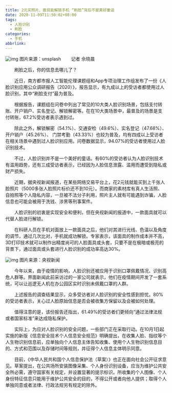 ```yaml
---
title: 2元买照片、面具能解锁手机 “刷脸”背后不是美好童话
date: 2020-11-09T11:50:02+08:00
tags:
  - 人脸识别
  - 刷脸
categories:
  - 手机
abbrlink:
---
```


![img](https://cdn.jsdelivr.net/gh/yakeing/Documentation@main/Hexo/images/b2d5-kcaeqzx4574172.jpg)
图片来源：unsplash
　　记者
佘晓晨

　　刷脸之后，你的信息去哪儿了？

　　近日，南方都市报人工智能伦理课题组和App专项治理工作组发布了一份《人脸识别应用公众调研报告（2020）》，报告显示，有九成以上的受访者都使用过人脸识别，其中“刷脸支付”最为普及。

　　根据报告，课题组在问卷中列出了常见的10大类人脸识别场景，包括支付转账、开户销户、实名登记、解锁解密等。在在10大类场景中，最普及的场景是支付转账，67.2%受访者表示遇到过。

　　除此之外，解锁解密（54.1%）、交通安检（49.6%）、实名登记（47.68%）、开户销户（45.26%）、 门禁考勤（43.33%）也较为普及，均有四成以上受访者在相关场景中遇到过人脸识别应用。问卷数据显示，94.07%的受访者使用过人脸识别技术。

　　不过，人脸识别并不是一个美好的童话。有60%的受访者认为人脸识别技术有滥用趋势，还有三成受访者表示，已经因为人脸信息泄露、滥用而遭受到隐私或财产损失。

　　近期，据央视新闻报道，在某些网络交易平台上，花2元钱就能买到上千张人脸照片（5000多张人脸照片标价还不到10元）。而商家的素材库有真人生活照、自拍照等个人隐私内容，一旦被不法分子利用，照片主人就有可能遇到诈骗，人脸信息也可能会被用于洗钱、涉黑等刑事案件。

　　人脸识别的初衷是实现安全和便利，但在央视新闻的报道中，一款面具就可以代替人脸进行解锁。

　　在科研人员在手机对面放上一款面具之后，他们对其进行光线、色温以及角度的调节，通过几次比对，手机就成功解锁。专家表示，该面具的制作成本并不高，3D打印技术就可以制作出精度尚可的人脸面具或头套，只要不是在极暗或极亮的背景下，通过面具或头套进行人脸识别的成功率高达30%。

![img](https://cdn.jsdelivr.net/gh/yakeing/Documentation@main/Hexo/images/615c-kcaeqzx4574170.jpg)
图片来源：央视新闻

　　今年以来，由于疫情的影响，人脸识别还被应用于识别口罩佩戴情况、识别高危人群等。界面新闻此前采访过的一家公司就表示，他们在疫情期间开发了一套系统，可以让巡逻无人机在办公园区实时识别未佩戴口罩的人群。

　　上述报告的调查结果显示，众多受访者对人脸识别的安全性感到担忧。80%的受访者表示，关心过人脸原始信息是否会被收集方保留以及会被如何处理。

　　值得注意的是，该份报告还指出，61.49%的受访者们更倾向“通过法律法规或者国家标准”来达成隐私保护。

　　实际上，为应对人脸识别的安全问题，一些部门正在采取行动。在10月1日起实施的新版《信息安全技术个人信息安全规范》明确提出，在收集人脸、指纹等个人生物识别信息前，应单独向个人信息主体告知收集、使用个人生物识别信息目的、方式和范围以及存储时间等规则，并征得个人信息主体明示同意。

　　目前，《中华人民共和国个人信息保护法（草案）》也正在面向社会公开征求意见。草案提出，在公共场所安装图像采集、个人身份识别设备，应当为维护公共安全所必需，遵守国家有关规定，并设置显著的提示标识。所收集的个人图像、个人身份特征信息只能用于维护公共安全的目的，不得公开或者向他人提供；取得个人单独同意或者法律、行政法规另有规定的除外。